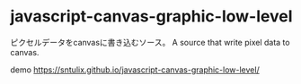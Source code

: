 # javascript-canvas-graphic-low-level

ピクセルデータをcanvasに書き込むソース。
A source that write pixel data to canvas.

demo
https://sntulix.github.io/javascript-canvas-graphic-low-level/